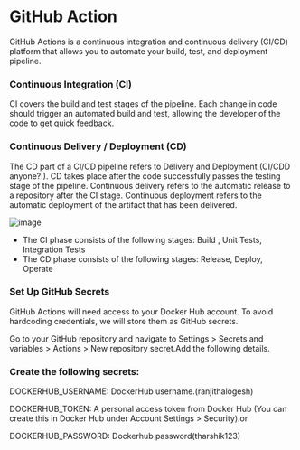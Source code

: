 # GitHub Action

GitHub Actions is a continuous integration and continuous delivery (CI/CD) platform that allows you to automate your build, test, and deployment pipeline.

### Continuous Integration (CI)
CI covers the build and test stages of the pipeline. Each change in code should trigger an automated build and test, allowing the developer of the code to get quick feedback.

### Continuous Delivery / Deployment (CD)
The CD part of a CI/CD pipeline refers to Delivery and Deployment (CI/CDD anyone?!). CD takes place after the code successfully passes the testing stage of the pipeline. Continuous delivery refers to the automatic release to a repository after the CI stage. Continuous deployment refers to the automatic deployment of the artifact that has been delivered.

![image](https://github.com/user-attachments/assets/8df069e8-f9ef-48bf-afeb-34d0930c701e)




- The CI phase consists of the following stages:
      Build ,
      Unit Tests,
      Integration Tests
- The CD phase consists of the following stages:
      Release,
      Deploy,
      Operate

### Set Up GitHub Secrets

GitHub Actions will need access to your Docker Hub account. To avoid hardcoding credentials, we will store them as GitHub secrets.

Go to your GitHub repository and navigate to Settings > Secrets and variables > Actions > New repository secret.Add the following details.

### Create the following secrets:

DOCKERHUB_USERNAME: DockerHub username.(ranjithalogesh)

DOCKERHUB_TOKEN: A personal access token from Docker Hub (You can create this in Docker Hub under Account Settings > Security).or

DOCKERHUB_PASSWORD: Dockerhub password(tharshik123)




